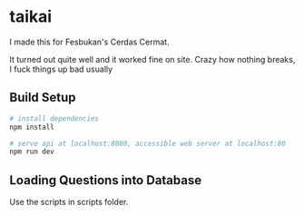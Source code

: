 # taikai

I made this for Fesbukan's Cerdas Cermat.

It turned out quite well and it worked fine on site. Crazy how nothing breaks, I fuck things up bad usually

## Build Setup

``` bash
# install dependencies
npm install

# serve api at localhost:8080, accessible web server at localhost:80
npm run dev
```

## Loading Questions into Database
Use the scripts in scripts folder.
